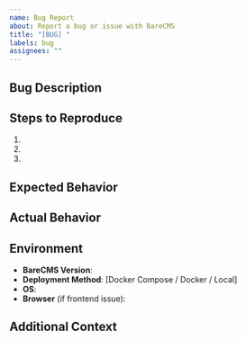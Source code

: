 ```yaml
---
name: Bug Report
about: Report a bug or issue with BareCMS
title: "[BUG] "
labels: bug
assignees: ""
---
```


## Bug Description

<!-- Brief description of what's broken -->

## Steps to Reproduce

1.
2.
3.

## Expected Behavior

<!-- What should happen -->

## Actual Behavior

<!-- What actually happens -->

## Environment

- **BareCMS Version**:
- **Deployment Method**: [Docker Compose / Docker / Local]
- **OS**:
- **Browser** (if frontend issue):

## Additional Context

<!-- Logs, screenshots, or other helpful information -->
